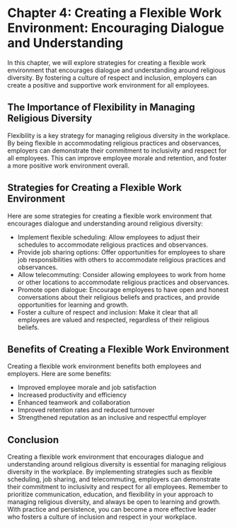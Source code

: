 Chapter 4: Creating a Flexible Work Environment: Encouraging Dialogue and Understanding
=======================================================================================

In this chapter, we will explore strategies for creating a flexible work environment that encourages dialogue and understanding around religious diversity. By fostering a culture of respect and inclusion, employers can create a positive and supportive work environment for all employees.

The Importance of Flexibility in Managing Religious Diversity
-------------------------------------------------------------

Flexibility is a key strategy for managing religious diversity in the workplace. By being flexible in accommodating religious practices and observances, employers can demonstrate their commitment to inclusivity and respect for all employees. This can improve employee morale and retention, and foster a more positive work environment overall.

Strategies for Creating a Flexible Work Environment
---------------------------------------------------

Here are some strategies for creating a flexible work environment that encourages dialogue and understanding around religious diversity:

* Implement flexible scheduling: Allow employees to adjust their schedules to accommodate religious practices and observances.
* Provide job sharing options: Offer opportunities for employees to share job responsibilities with others to accommodate religious practices and observances.
* Allow telecommuting: Consider allowing employees to work from home or other locations to accommodate religious practices and observances.
* Promote open dialogue: Encourage employees to have open and honest conversations about their religious beliefs and practices, and provide opportunities for learning and growth.
* Foster a culture of respect and inclusion: Make it clear that all employees are valued and respected, regardless of their religious beliefs.

Benefits of Creating a Flexible Work Environment
------------------------------------------------

Creating a flexible work environment benefits both employees and employers. Here are some benefits:

* Improved employee morale and job satisfaction
* Increased productivity and efficiency
* Enhanced teamwork and collaboration
* Improved retention rates and reduced turnover
* Strengthened reputation as an inclusive and respectful employer

Conclusion
----------

Creating a flexible work environment that encourages dialogue and understanding around religious diversity is essential for managing religious diversity in the workplace. By implementing strategies such as flexible scheduling, job sharing, and telecommuting, employers can demonstrate their commitment to inclusivity and respect for all employees. Remember to prioritize communication, education, and flexibility in your approach to managing religious diversity, and always be open to learning and growth. With practice and persistence, you can become a more effective leader who fosters a culture of inclusion and respect in your workplace.
